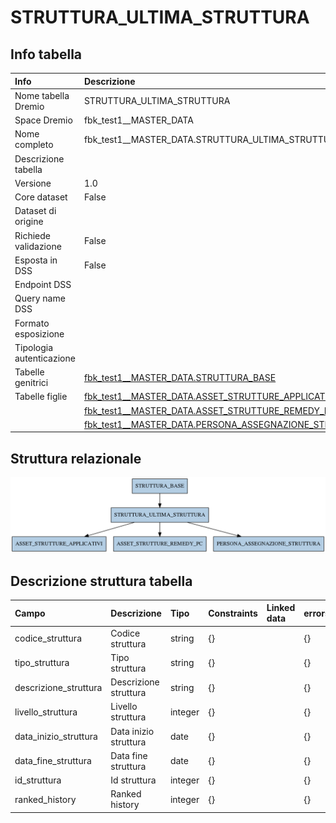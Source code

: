# STRUTTURA_ULTIMA_STRUTTURA

## Info tabella

| Info                     | Descrizione                                                                                                                 |
|:-------------------------|:----------------------------------------------------------------------------------------------------------------------------|
| Nome tabella Dremio      | STRUTTURA_ULTIMA_STRUTTURA                                                                                                  |
| Space Dremio             | fbk_test1__MASTER_DATA                                                                                                      |
| Nome completo            | fbk_test1__MASTER_DATA.STRUTTURA_ULTIMA_STRUTTURA                                                                           |
| Descrizione tabella      |                                                                                                                             |
| Versione                 | 1.0                                                                                                                         |
| Core dataset             | False                                                                                                                       |
| Dataset di origine       |                                                                                                                             |
| Richiede validazione     | False                                                                                                                       |
| Esposta in DSS           | False                                                                                                                       |
| Endpoint DSS             |                                                                                                                             |
| Query name DSS           |                                                                                                                             |
| Formato esposizione      |                                                                                                                             |
| Tipologia autenticazione |                                                                                                                             |
| Tabelle genitrici        | [fbk_test1__MASTER_DATA.STRUTTURA_BASE](/fbk_test1__MASTER_DATA/STRUTTURA_BASE/markdown.md)                                 |
| Tabelle figlie           | [fbk_test1__MASTER_DATA.ASSET_STRUTTURE_APPLICATIVI](/fbk_test1__MASTER_DATA/ASSET_STRUTTURE_APPLICATIVI/markdown.md)       |
|                          | [fbk_test1__MASTER_DATA.ASSET_STRUTTURE_REMEDY_PC](/fbk_test1__MASTER_DATA/ASSET_STRUTTURE_REMEDY_PC/markdown.md)           |
|                          | [fbk_test1__MASTER_DATA.PERSONA_ASSEGNAZIONE_STRUTTURA](/fbk_test1__MASTER_DATA/PERSONA_ASSEGNAZIONE_STRUTTURA/markdown.md) |

## Struttura relazionale

![STRUTTURA_ULTIMA_STRUTTURA](./graph_png.png)

## Descrizione struttura tabella

| Campo                 | Descrizione           | Tipo    | Constraints   | Linked data   | errors   |
|:----------------------|:----------------------|:--------|:--------------|:--------------|:---------|
| codice_struttura      | Codice struttura      | string  | {}            |               | {}       |
| tipo_struttura        | Tipo struttura        | string  | {}            |               | {}       |
| descrizione_struttura | Descrizione struttura | string  | {}            |               | {}       |
| livello_struttura     | Livello struttura     | integer | {}            |               | {}       |
| data_inizio_struttura | Data inizio struttura | date    | {}            |               | {}       |
| data_fine_struttura   | Data fine struttura   | date    | {}            |               | {}       |
| id_struttura          | Id struttura          | integer | {}            |               | {}       |
| ranked_history        | Ranked history        | integer | {}            |               | {}       |
